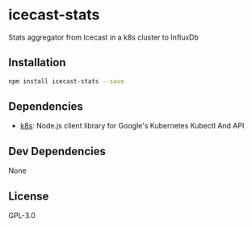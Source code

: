 # icecast-stats 

Stats aggregator from Icecast in a k8s cluster to InfluxDb

## Installation

```sh
npm install icecast-stats --save
```



## Dependencies

- [k8s](https://github.com/goyoo/node-k8s-client): Node.js client library for Google&#39;s Kubernetes Kubectl And API

## Dev Dependencies


None

## License

GPL-3.0
